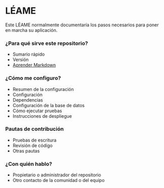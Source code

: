 # LÉAME #

Este LÉAME normalmente documentaría los pasos necesarios para poner en marcha su aplicación.

### ¿Para qué sirve este repositorio? ###

* Sumario rápido
* Versión
* [Aprender Markdown](https://bitbucket.org/tutorials/markdowndemo)

### ¿Cómo me configuro? ###

* Resumen de la configuración
* Configuración
* Dependencias
* Configuración de la base de datos
* Cómo ejecutar pruebas
* Instrucciones de despliegue

### Pautas de contribución ###

* Pruebas de escritura
* Revisión de código
* Otras pautas

### ¿Con quién hablo? ###

* Propietario o administrador del repositorio
* Otro contacto de la comunidad o del equipo
